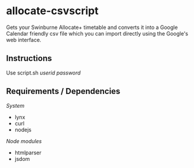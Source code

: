 allocate-csvscript
==================

Gets your Swinburne Allocate+ timetable and converts it into a Google Calendar friendly csv file which you can import directly using the Google's  web interface.


Instructions
------------
Use script.sh _userid_ _password_


Requirements / Dependencies
---------------------------
_System_
* lynx
* curl
* nodejs

_Node modules_
* htmlparser
* jsdom
